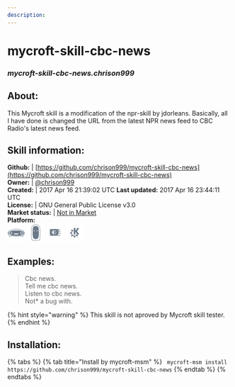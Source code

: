 ```yaml
---  
description:   
---  
```

# mycroft-skill-cbc-news  
### _mycroft-skill-cbc-news.chrison999_  
## About:  
This Mycroft skill is a modification of the npr-skill by jdorleans.
Basically, all I have done is changed the URL from the latest NPR
news feed to CBC Radio's latest news feed.

## Skill information:  
**Github:** | [https://github.com/chrison999/mycroft-skill-cbc-news](https://github.com/chrison999/mycroft-skill-cbc-news)  
**Owner:** | [@chrison999](https://github.com/chrison999)  
**Created:** | 2017 Apr 16 21:39:02 UTC  **Last updated:** 2017 Apr 16 23:44:11 UTC  
**License:** | GNU General Public License v3.0  
**Market status:** | [Not in Market](https://market.mycroft.ai/skill/)  
**Platform:**  
 ![](../.gitbook/assets/mark-1-icon.png)  ![](../.gitbook/assets/mark-2-icon.png)  ![](../.gitbook/assets/picroft-icon.png)  ![](../.gitbook/assets/kde.png)   
## Examples:  
> Cbc news.  
> Tell me cbc news.  
> Listen to cbc news.  
> Not* a bug with.  
  
{% hint style="warning" %}
This skill is not aproved by Mycroft skill tester.
{% endhint %}
    
## Installation:  
{% tabs %}
{% tab title="Install by mycroft-msm" %}
``` mycroft-msm install https://github.com/chrison999/mycroft-skill-cbc-news```
{% endtab %}
  {% endtabs %}
  